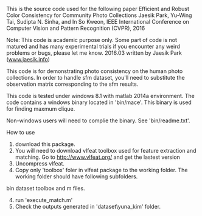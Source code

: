 This is the source code used for the following paper 
Efficient and Robust Color Consistency for Community Photo Collections
Jaesik Park, Yu-Wing Tai, Sudipta N. Sinha, and In So Kweon,
IEEE International Conference on Computer Vision and Pattern Recognition (CVPR), 2016

Note: This code is academic purpose only. Some part of code is not matured and has many experimental trials
if you encounter any weird problems or bugs, please let me know.
2016.03 written by Jaesik Park (www.jaesik.info)

This code is for demonstrating photo consistency on the human photo collections. 
In order to handle sfm dataset, you'll need to substitute the observation matrix 
corresponding to the sfm results.

This code is tested under windows 8.1 with matlab 2014a environment. The code contains a windows binary located in 'bin/mace'. 
This binary is used for finding maxmum clique. 

Non-windows users will need to complie the binary. See 'bin/readme.txt'.


How to use
1. download this package.
2. You will need to download vlfeat toolbox used for feature extraction and matching. Go to http://www.vlfeat.org/ and get the lastest version
3. Uncompress vlfeat.
4. Copy only 'toolbox' foler in vlfeat package to the working folder. The working folder should have following subfolders.

bin
dataset
toolbox
and m files.

4. run 'execute_match.m'
5. Check the outputs generated in 'dataset\yuna_kim' folder.
